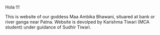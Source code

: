 Hola !!!

This is website of our goddess Maa Ambika Bhawani, situared at bank or river ganga near Patna.
Website is devolped by Karishma Tiwari (MCA student) under guidance of Sudhir Tiwari.

